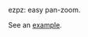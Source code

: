ezpz: easy pan-zoom.

See an [example](https://github.com/pelmers/ezpz/blob/example/example.mp4?raw=true).
